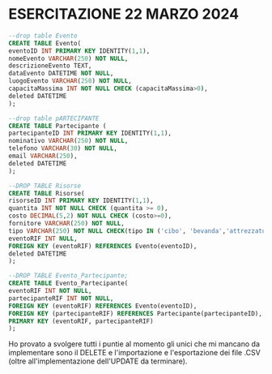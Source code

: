 # ESERCITAZIONE 22 MARZO 2024

```sql
--drop table Evento
CREATE TABLE Evento(
eventoID INT PRIMARY KEY IDENTITY(1,1),
nomeEvento VARCHAR(250) NOT NULL,
descrizioneEvento TEXT,
dataEvento DATETIME NOT NULL,	
luogoEvento VARCHAR(250) NOT NULL,
capacitaMassima INT NOT NULL CHECK (capacitaMassima>0),
deleted DATETIME
);

--drop table pARTECIPANTE
CREATE TABLE Partecipante (
partecipanteID INT PRIMARY KEY IDENTITY(1,1),
nominativo VARCHAR(250) NOT NULL,
telefono VARCHAR(30) NOT NULL,
email VARCHAR(250),
deleted DATETIME
);

--DROP TABLE Risorse
CREATE TABLE Risorse(
risorseID INT PRIMARY KEY IDENTITY(1,1),
quantita INT NOT NULL CHECK (quantita >= 0),
costo DECIMAL(5,2) NOT NULL CHECK (costo>=0),
fornitore VARCHAR(250) NOT NULL,
tipo VARCHAR(250) NOT NULL CHECK(tipo IN ('cibo', 'bevanda','attrezzatura')),
eventoRIF INT NULL,
FOREIGN KEY (eventoRIF) REFERENCES Evento(eventoID),
deleted DATETIME
);

--DROP TABLE Evento_Partecipante;
CREATE TABLE Evento_Partecipante(
eventoRIF INT NOT NULL,
partecipanteRIF INT NOT NULL,
FOREIGN KEY (eventoRIF) REFERENCES Evento(eventoID),
FOREIGN KEY (partecipanteRIF) REFERENCES Partecipante(partecipanteID),
PRIMARY KEY (eventoRIF, partecipanteRIF)
);
```

Ho provato a svolgere tutti i puntie al momento gli unici che mi mancano da implementare sono il DELETE e l'importazione e l'esportazione dei file .CSV (oltre all'implementazione dell'UPDATE da terminare). 